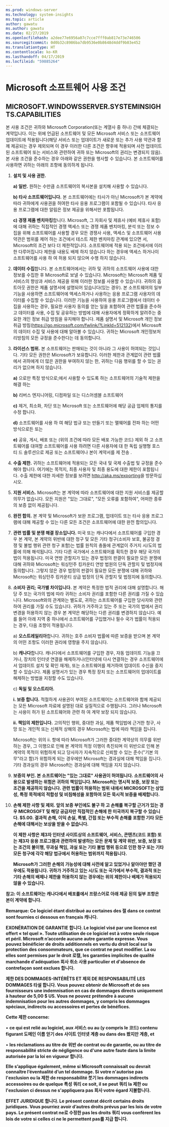 ```yaml
---
ms.prod: windows-server
ms.technology: system-insights
ms.topic: article
author: gawatu
ms.author: gawatu
ms.date: 02/27/2019
ms.openlocfilehash: a2dee77e6956a07c7cce7fff0ab817e73e746506
ms.sourcegitcommit: 0d0b32c8986ba7db9536e0b8648d4ddf9b03e452
ms.translationtype: HT
ms.contentlocale: ko-KR
ms.lasthandoff: 04/17/2019
ms.locfileid: "59885264"
---
```

# <a name="microsoft-software-license-terms"></a>Microsoft 소프트웨어 사용 조건

## <a name="microsoftwindowsserversysteminsightscapabilities"></a>MICROSOFT.WINDOWSSERVER.SYSTEMINSIGHTS.CAPABILITIES

본 사용 조건은 귀하와 Microsoft Corporation(또는 계열사 중 하나) 간에 체결되는 계약입니다. 이는 위에 언급된 소프트웨어 및 모든 Microsoft 서비스 또는 소프트웨어 업데이트에 적용됩니다(해당 서비스 또는 업데이트가 새로운 또는 추가 사용 약관과 함께 제공되는 경우 제외되며 이 경우 이러한 다른 조건은 향후에 적용되며 사전 업데이트된 소프트웨어 또는 서비스와 관련하여 귀하 또는 Microsoft의 권리는 변경되지 않음). 본 사용 조건을 준수하는 경우 아래와 같은 권한을 행사할 수 있습니다. 본 소프트웨어를 사용하면 귀하는 아래의 조항에 동의하게 됩니다.

1. **설치 및 사용 권한.**

   **a) 일반.** 원하는 수만큼 소프트웨어의 복사본을 설치해 사용할 수 있습니다.

   **b) 타사 소프트웨어입니다.** 본 소프트웨어에는 타사가 아닌 Microsoft가 본 계약에 따라 귀하에게 사용권을 허여한 타사 응용 프로그램이 포함될 수 있습니다. 타사 응용 프로그램에 대한 알림은 정보 제공을 위해서만 포함됩니다.

   **c) 경쟁 제품 벤치마킹**합니다. Microsoft, 그 자회사 및 제휴사 (예비 제휴사 포함)에 대해 귀하는 직접적인 경쟁 액세스 또는 경쟁 제품 벤치마킹, 분석 또는 정보 수집을 위해 소프트웨어를 사용할 경우 모든 경쟁사 사용, 액세스 및 소프트웨어 사용 약관은 범위를 제어 하는 조건에서 테스트 제한 벤치마킹 관계에 있으면 서, Microsoft의 조건 보다 더 제한적입니다. 소프트웨어에 적용 되는 조건에서에 이러한 다루어집니다 제한을 내용도 배제 하지 않습니다 하는 경우에 액세스 하거나이 소프트웨어를 사용 하 여 허용 되지 않으며 수행 하지 않습니다.

2. **데이터 수집**합니다. 본 소프트웨어에서는 귀하 및 귀하의 소프트웨어 사용에 대한 정보를 수집한 후 Microsoft로 보낼 수 있습니다. Microsoft는 Microsoft 제품 및 서비스의 향상과 서비스 제공을 위해 이러한 정보를 사용할 수 있습니다. 귀하의 옵트아웃 권한은 제품 설명서에 설명되어 있습니다(있는 경우). 본 소프트웨어의 일부 기능을 사용하면 소프트웨어에 액세스하거나 사용하는 응용 프로그램 사용자의 데이터를 수집할 수 있습니다. 이러한 기능을 사용하여 응용 프로그램에서 데이터 수집을 사용하는 경우, 필요한 사용자 동의를 얻는 일을 포함하여 관련 법률을 준수하고 데이터를 사용, 수집 및 공유하는 방법에 대해 사용자에게 정확하게 알려주는 중요한 개인 정보 취급 방침을 유지해야 합니다. 제품 설명서 및 Microsoft 개인 정보 취급 방침(<https://go.microsoft.com/fwlink/?LinkId=512132>)에서 Microsoft의 데이터 수집 및 사용에 대해 알아볼 수 있습니다. 귀하는 Microsoft 개인정보처리방침의 모든 규정을 준수한다는 데 동의합니다.

3. **라이선스 범위.** 본 소프트웨어는 판매되는 것이 아니라 그 사용이 허여되는 것입니다. 기타 모든 권한은 Microsoft가 보유합니다. 이러한 제한과 관계없이 관련 법률에서 귀하에게 더 많은 권한을 부여하지 않는 한, 귀하는 다음 행위를 할 수 있는 권리가 없으며 하지 않습니다.

   **a)** 으로만 특정 방식으로;에서 사용할 수 있도록 하는 소프트웨어의 기술적 제한을 해결 하는

   **b)** 리버스 엔지니어링, 디컴파일 또는 디스어셈블 소프트웨어

   **c)** 제거, 최소화, 차단 또는 Microsoft 또는 소프트웨어에 해당 공급 업체의 통지를 수정 합니다.

   **d)** 소프트웨어를 사용 하 여 해당 법규 또는 만들기 또는 맬웨어를 전파 하는 어떤 방식으로든 또는

   **e)** 공유, 게시, 배포 또는 (위의 조건에 따라 모든 배포 가능한 코드) 제외 하 고 소프트웨어를 대여할 소프트웨어를 사용 하려면 다른 사용자에 대 한 독립 실행형 호스 티 드 솔루션으로 제공 또는 소프트웨어나 본이 계약서를 제 전송 .

4. **수출 제한.** 귀하는 소프트웨어에 적용되는 모든 국내 및 국제 수출법 및 규정을 준수해야 합니다. 여기에는 목적지, 최종 사용자 및 최종 용도에 대한 제한이 포함됩니다. 수출 제한에 대한 자세한 정보를 보려면 <http://aka.ms/exporting>을 방문하십시오.

5. **지원 서비스.** Microsoft는 본 계약에 따라 소프트웨어에 대한 지원 서비스를 제공할 의무가 없습니다. 모든 지원은 "있는 그대로", "모든 오류를 포함하여", 어떠한 종류의 보증 없이 제공됩니다.

6. **완전 합의.** 본 계약 및 Microsoft가 보완 프로그램, 업데이트 또는 타사 응용 프로그램에 대해 제공할 수 있는 다른 모든 조건은 소프트웨어에 대한 완전 합의입니다.

7. **관련 법률 및 분쟁 해결 장소입니다.** 미국 또는 캐나다에서 소프트웨어를 구입한 경우 본 계약, 본 계약의 위반에 대한 청구 및 모든 기타 청구(소비자 보호, 불공정 경쟁 및 불법 행위 관련 청구 포함)는 법률 원칙의 충돌에 관계없이 주거지 시/도의 법률에 의해 해석됩니다. 기타 다른 국가에서 소프트웨어를 획득한 경우 해당 국가의 법이 적용됩니다. 미국 연방 관할지가 있는 경우 법정의 판결이 필요한 모든 분쟁에 대해 귀하와 Microsoft는 워싱턴주 킹카운티 연방 법원의 단독 관할지 및 법정지에 동의합니다. 그렇지 않은 경우 법정의 판결이 필요한 모든 분쟁에 대해 귀하와 Microsoft는 워싱턴주 킹카운티 상급 법정의 단독 관할지 및 법정지에 동의합니다.

8. **소비자 권리; 국가별 차이입니다.** 본 계약은 특정한 법적 권리에 대해 설명합니다. 해당 주 또는 국가의 법에 따라 귀하는 소비자 권리를 포함한 다른 권리를 가질 수 있습니다. Microsoft와의 관계와는 별도로, 귀하는 소프트웨어를 구입한 당사자와 관련하여 권리를 가질 수도 있습니다. 귀하가 거주하고 있는 주 또는 국가의 법에서 권리 변경을 허용하지 않는 경우 본 계약은 해당하는 다른 권리를 변경하지 않습니다. 예를 들어 아래 지역 중 하나에서 소프트웨어를 구입했거나 필수 국가 법률이 적용되는 경우, 다음 조항이 적용됩니다.

   a) **오스트레일리아**합니다. 귀하는 호주 소비자 법률에 따른 보증을 받으며 본 계약의 어떤 조항도 이러한 권리에 영향을 주지 않습니다.

   b) **캐나다**합니다. 캐나다에서 소프트웨어를 구입한 경우, 자동 업데이트 기능을 끄거나, 장치의 인터넷 연결을 해제하거나(인터넷에 다시 연결하는 경우 소프트웨어에서 업데이트 설치 및 확인 재개), 또는 소프트웨어를 제거하여 업데이트 수신을 중지할 수 있습니다. 제품 설명서가 있는 경우 특정 장치 또는 소프트웨어의 업데이트를 해제하는 방법을 지정할 수도 있습니다.

   c) **독일 및 오스트리아.**

      **i. 보증 합니다.** 적절하게 사용권이 부여된 소프트웨어는 소프트웨어와 함께 제공되는 모든 Microsoft 자료에 설명된 대로 실질적으로 수행됩니다. 그러나 Microsoft는 사용이 허가 된 소프트웨어와 관련 하 여 계약 보장 되지 않습니다.

      **ii. 책임의 제한입니다.** 고의적인 행위, 중대한 과실, 제품 책임법에 근거한 청구, 사망 또는 개인적 또는 신체적 상해의 경우 Microsoft는 법에 따라 책임을 집니다.

    Microsoft는 위의 ii. 항에 따라 Microsoft가 그러한 중대한 계약상의 의무를 위반하는 경우, 그 이행으로 인해 본 계약의 적정 이행이 촉진되며 이 위반으로 인해 본 계약의 목적이 위험하게 되고 당사자가 지속적으로 신뢰할 수 있는 준수("기본 의무"라고 함)가 위험하게 되는 경우에만 Microsoft는 경과실에 대해 책임을 집니다. 기타 경과실의 경우 Microsoft는 경과실에 대해 책임을 지지 않습니다.

9. **보증의 부인. 본 소프트웨어는 "있는 그대로" 사용권이 허여됩니다. 소프트웨어의 사용으로 발생하는 위험은 귀하의 책임입니다. Microsoft는 명시적 보증, 보장 또는 조건을 제공하지 않습니다. 관련 법률이 허용하는 범위 내에서 MICROSOFT는 상업성, 특정 목적에의 적합성 및 비침해성을 포함하여 모든 묵시적 보증을 배제합니다.**

10. **손해 제한 사항 및 제외. 앞의 보증 부인에도 불구 하 고 손해를 복구할 근거가 있는 경우 MICROSOFT 및 해당 공급자만 직접적인 손해에 한 미국까지 복구할 수 있습니다. \$5.00. 결과적 손해, 이익 손실, 특별, 간접 또는 부수적 손해를 포함한 기타 모든 손해에 대해서는 보상을 받을 수 없습니다.**

    **이 제한 사항은 제3자 인터넷 사이트상의 소프트웨어, 서비스, 콘텐츠(코드 포함) 또는 제3자 응용 프로그램과 관련하여 발생하는 모든 문제 및 계약 위반, 보증, 보장 또는 조건의 불이행, 무과실 책임, 과실 또는 기타 불법 행위 등으로 인한 청구 또는 기타 모든 청구에 각각 해당 법규에서 허용하는 범위까지 적용됩니다.**

    **Microsoft가 그러한 손해의 가능성에 대해 사전에 알고 있었거나 알아야만 했던 경우에도 적용됩니다. 귀하가 거주하고 있는 시/도 또는 국가에서 부수적, 결과적 또는 기타 손해의 배제나 제한을 허용하지 않는 경우에는 위의 제한이나 배제가 적용되지 않을 수 있습니다.**

**참고: 이 소프트웨어는 캐나다에서 배포를에서 프랑스어로 아래 제공 된의 일부 조항은 본이 계약에 합니다.**

**Remarque: Ce logiciel étant distribué au certaines des 절 dans ce contrat sont fournies ci dessous en français 캐나다.**

**EXONÉRATION DE GARANTIE 합니다. Le logiciel visé par une licence est offert « tel quel ». Toute utilisation de ce logiciel est à votre seule risque et péril. Microsoft n’accorde aucune autre garantie expresse. Vous pouvez bénéficier de droits additionnels en vertu du droit local sur la protection des consommateurs, que ce contrat ne peut modifier. La ou elles sont permises par le droit 로캘, les garanties implicites de qualité marchande d'adéquation 회사 취소 사용 particulier et d'absence de contrefaçon sont exclues 합니다.**

**제한 DES DOMMAGES-INTÉRÊTS ET 제외 DE RESPONSABILITÉ LES DOMMAGES 타설 합니다. Vous pouvez obtenir de Microsoft et de ses fournisseurs une indemnisation en cas de dommages directs uniquement à hauteur de 5,00 \$ US. Vous ne pouvez prétendre à aucune indemnisation pour les autres dommages, y compris les dommages spéciaux, indirects ou accessoires et pertes de bénéfices.**

**Cette 제한 concerne:**

• **ce qui est relié au logiciel, aux 서비스 ou au (y compris le 코드) contenu figurant 도메인 이름 얻기 des 사이트 인터넷 계층 ou dans des 봤지만 계층, et**

• **les réclamations au titre de 위반 de contrat ou de garantie, ou au titre de responsabilité stricte de négligence ou d'une autre faute dans la limite autorisée par la loi en vigueur 합니다.**

**Elle s’applique également, même si Microsoft connaissait ou devrait connaître l’éventualité d’un tel dommage. Si votre n'autorise pas l'exclusion ou la 제한 de responsabilité 붓기 les dommages indirects accessoires ou de quelque 특성 쿼리 ce soit, il se peut 쿼리 la 제한 ou l'exclusion ci dessus ne s'appliquera pas 회사 votre égard 지불합니다.**

**EFFET JURIDIQUE 합니다. Le présent contrat décrit certains droits juridiques. Vous pourriez avoir d’autres droits prévus par les lois de votre pays. Le présent contrat ne로 수정한 pas les droits 쿼리 vous confèrent les lois de votre si celles ci ne le permettent pas를 지급 합니다.**
